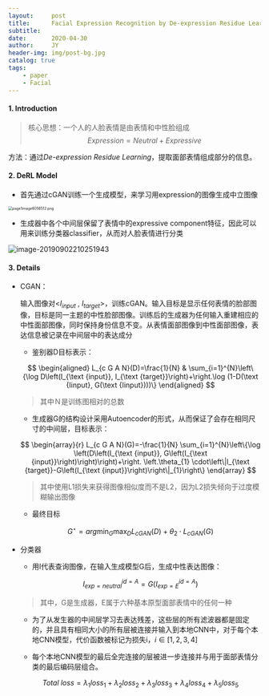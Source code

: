 ```yaml
---
layout:     post
title:      Facial Expression Recognition by De-expression Residue Learning
subtitle:   
date:       2020-04-30
author:     JY
header-img: img/post-bg.jpg
catalog: true
tags:
    - paper
    - Facial
---
```




#### 1. Introduction

> 核心思想：一个人的人脸表情是由表情和中性脸组成
> $$
> Expression = Neutral+ Expressive
> $$
> 



方法：通过*De-expression Residue Learning*，提取面部表情组成部分的信息。



#### 2. DeRL Model

- 首先通过cGAN训练一个生成模型，来学习用expression的图像生成中立图像

<img src="https://github.com/ZJU-CVs/zju-cvs.github.io/raw/master/img/picture/page1image6056512.png" alt="page1image6056512.png" style="zoom:50%;" />

- 生成器中各个中间层保留了表情中的expressive component特征，因此可以用来训练分类器classifier，从而对人脸表情进行分类 

![image-20190902210251943](https://github.com/ZJU-CVs/zju-cvs.github.io/raw/master/img/picture/image-20190902210251943.png)

#### 3. Details

- CGAN：

  输入图像对<$I_ {input}$ , $I_ {target}$>，训练cGAN。输入目标是显示任何表情的脸部图像，目标是同一主题的中性脸部图像。训练后的生成器为任何输入重建相应的中性面部图像，同时保持身份信息不变。从表情面部图像到中性面部图像，表达信息被记录在中间层中的表达成分

  -  鉴别器D目标表示：

  $$
  \begin{aligned}
  L_{c G A N}(D)=\frac{1}{N} & \sum_{i=1}^{N}\left\{\log D\left(I_{\text {input}}, I_{\text {target}}\right)+\right.\log (1-D(\text {Iinput}, G(\text {Iinput})))\}
  \end{aligned}
  $$

  

  > 其中Ｎ是训练图相对的总数

  

  - 生成器G的结构设计采用Autoencoder的形式，从而保证了会存在相同尺寸的中间层，目标表示：

  $$
  \begin{array}{r}
  L_{c G A N}(G)=-\frac{1}{N} \sum_{i=1}^{N}\left\{\log \left(D\left(I_{\text {input}}, G\left(I_{\text {input}}\right)\right)\right)+\right. \left.\theta_{1} \cdot\left\|I_{\text {target}}-G\left(I_{\text {input}}\right)\right\|_{1}\right\}
  \end{array}
  $$

  

  > 其中使用L1损失来获得图像相似度而不是L2，因为L2损失倾向于过度模糊输出图像

  

  -  最终目标

  $$
  G^{\star} = arg \min_G \max_D L_{cGAN}(D)+ \theta_2 \cdot L_{cGAN}(G)
  $$

  

-  分类器

   -  用I代表查询图像，在输入生成模型G后，生成中性表达图像：

   $$
I^{id=A}_{exp=neutral}=G(I^{id=A}_{exp=E})
   $$

   > 其中，G是生成器，E属于六种基本原型面部表情中的任何一种

   
   
   - 为了从发生器的中间层学习去表达残差，这些层的所有滤波器都是固定的，并且具有相同大小的所有层被连接并输入到本地CNN中，对于每个本地CNN模型，代价函数被标记为损失i，$i\in[1,2,3,4]$
   
   - 每个本地CNN模型的最后全完连接的层被进一步连接并与用于面部表情分类的最后编码层组合。
   
   $$
    Total\ loss = λ_1loss_1 + λ_2loss_2 + λ_3loss_3 + λ_4loss_4 + λ_5loss_5
   $$
   
   

